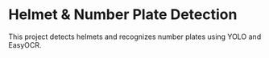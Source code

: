 # Helmet & Number Plate Detection
This project detects helmets and recognizes number plates using YOLO and EasyOCR.
